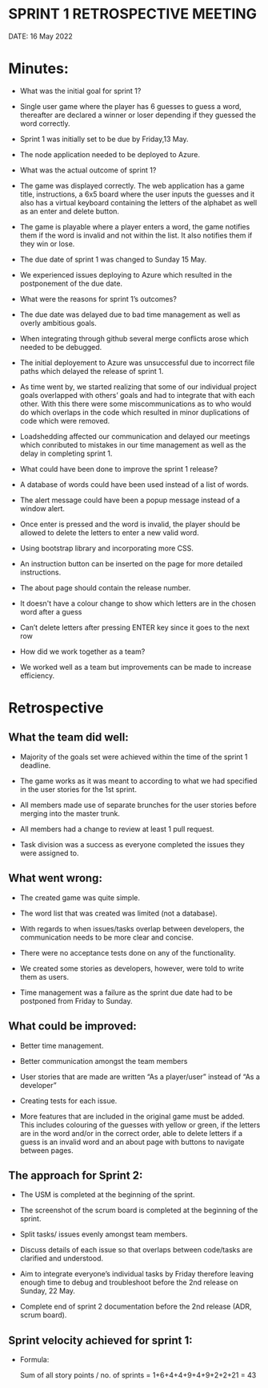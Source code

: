 # SPRINT 1 RETROSPECTIVE MEETING

DATE: 16 May 2022

# Minutes:

-  What was the initial goal for sprint 1?

-  Single user game where the player has 6 guesses to guess a word, thereafter are declared a winner or loser depending if they guessed the word correctly.

-  Sprint 1 was initially set to be due by Friday,13 May.

-  The node application needed to be deployed to Azure.

-  What was the actual outcome of sprint 1?

-  The game was displayed correctly. The web application has a game title, instructions, a 6x5 board where the user inputs the guesses and it also has a virtual keyboard containing the letters of the alphabet as well as an enter and delete button.

-  The game is playable where a player enters a word, the game notifies them if the word is invalid and not within the list. It also notifies them if they win or lose.

-  The due date of sprint 1 was changed to Sunday 15 May.

-  We experienced issues deploying to Azure which resulted in the postponement of the due date.

-  What were the reasons for sprint 1’s outcomes?

-  The due date was delayed due to bad time management as well as overly ambitious goals.

-  When integrating through github several merge conflicts arose which needed to be debugged.

-  The initial deployement to Azure was unsuccessful due to incorrect file paths which delayed the release of sprint 1.

-  As time went by, we started realizing that some of our individual project goals overlapped with others’ goals and had to integrate that with each other. With this there were some miscommunications as to who would do which overlaps in the code which resulted in minor duplications of code which were removed.

-  Loadshedding affected our communication and delayed our meetings which conributed to mistakes in our time management as well as the delay in completing sprint 1.

-  What could have been done to improve the sprint 1 release?

-  A database of words could have been used instead of a list of words.

-  The alert message could have been a popup message instead of a window alert.

-  Once enter is pressed and the word is invalid, the player should be allowed to delete the letters to enter a new valid word.

-  Using bootstrap library and incorporating more CSS.

-  An instruction button can be inserted on the page for more detailed instructions.

-  The about page should contain the release number.

-  It doesn't have a colour change to show which letters are in the chosen word after a guess

-  Can’t delete letters after pressing ENTER key since it goes to the next row

-  How did we work together as a team?

-  We worked well as a team but improvements can be made to increase efficiency.

# Retrospective

## What the team did well:

-  Majority of the goals set were achieved within the time of the sprint 1 deadline.

-  The game works as it was meant to according to what we had specified in the user stories for the 1st sprint.

-  All members made use of separate brunches for the user stories before merging into the master trunk.

-  All members had a change to review at least 1 pull request.

-  Task division was a success as everyone completed the issues they were assigned to.

## What went wrong:

-  The created game was quite simple.

-  The word list that was created was limited (not a database).

-  With regards to when issues/tasks overlap between developers, the communication needs to be more clear and concise.

-  There were no acceptance tests done on any of the functionality.

-  We created some stories as developers, however, were told to write them as users.

-  Time management was a failure as the sprint due date had to be postponed from Friday to Sunday.

## What could be improved:

-  Better time management.

-  Better communication amongst the team members

-  User stories that are made are written “As a player/user” instead of “As a developer”

-  Creating tests for each issue.

-  More features that are included in the original game must be added. This includes colouring of the guesses with yellow or green, if the letters are in the word and/or in the correct order, able to delete letters if a guess is an invalid word and an about page with buttons to navigate between pages.

## The approach for Sprint 2:

-  The USM is completed at the beginning of the sprint.

-  The screenshot of the scrum board is completed at the beginning of the sprint.

-  Split tasks/ issues evenly amongst team members.

-  Discuss details of each issue so that overlaps between code/tasks are clarified and understood.

-  Aim to integrate everyone’s individual tasks by Friday therefore leaving enough time to debug and troubleshoot before the 2nd release on Sunday, 22 May.

-  Complete end of sprint 2 documentation before the 2nd release (ADR, scrum board).

## Sprint velocity achieved for sprint 1:

-  Formula:

   Sum of all story points / no. of sprints
   = 1+6+4+4+9+4+9+2+2+21
   = 43
